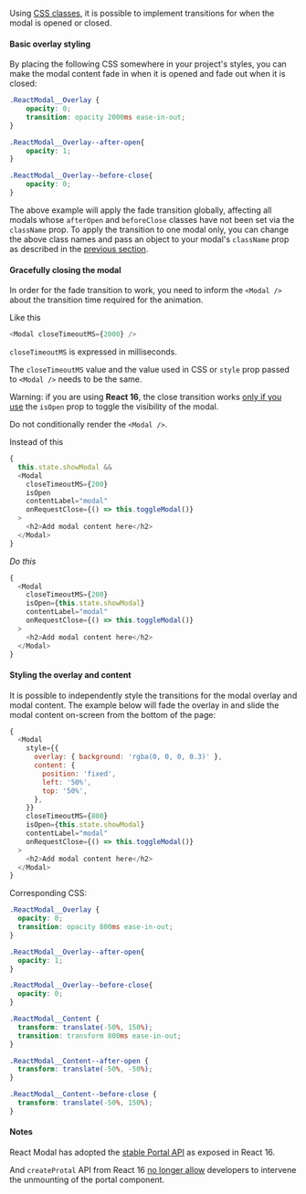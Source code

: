 Using [CSS classes](classes.md), it is possible to implement transitions for
when the modal is opened or closed.  

#### Basic overlay styling

By placing the following CSS somewhere in your project's styles, you can make the 
modal content fade in when it is opened and fade out when it is closed:

```css
.ReactModal__Overlay {
    opacity: 0;
    transition: opacity 2000ms ease-in-out;
}

.ReactModal__Overlay--after-open{
    opacity: 1;
}

.ReactModal__Overlay--before-close{
    opacity: 0;
}
```

The above example will apply the fade transition globally, affecting all modals
whose `afterOpen` and `beforeClose` classes have not been set via the
`className` prop.  To apply the transition to one modal only, you can change
the above class names and pass an object to your modal's `className` prop as
described in the [previous section](classes.md).

#### Gracefully closing the modal

In order for the fade transition to work, you need to inform the `<Modal />` about the transition time required for the animation.

Like this

```javascript
<Modal closeTimeoutMS={2000} />
```

`closeTimeoutMS` is expressed in milliseconds.

The `closeTimeoutMS` value and the value used in CSS or `style` prop passed to `<Modal />` needs to be the same.

Warning: if you are using **React 16**, the close transition works [only if you use](https://github.com/reactjs/react-modal/issues/530#issuecomment-335208533) the `isOpen` prop to toggle the visibility of the modal.

Do not conditionally render the `<Modal />`.

Instead of this

```javascript
{
  this.state.showModal &&
  <Modal
    closeTimeoutMS={200}
    isOpen
    contentLabel="modal"
    onRequestClose={() => this.toggleModal()}
  >
    <h2>Add modal content here</h2>
  </Modal>
}
```

*Do this*

```javascript
{
  <Modal
    closeTimeoutMS={200}
    isOpen={this.state.showModal}
    contentLabel="modal"
    onRequestClose={() => this.toggleModal()}
  >
    <h2>Add modal content here</h2>
  </Modal>
}
```

#### Styling the overlay and content

It is possible to independently style the transitions for the modal 
overlay and modal content. The example below will fade the overlay 
in and slide the modal content on-screen from the bottom of the page:

```javascript
{
  <Modal
    style={{
      overlay: { background: 'rgba(0, 0, 0, 0.3)' },
      content: {
        position: 'fixed',
        left: '50%',
        top: '50%',
      },
    }}
    closeTimeoutMS={800}
    isOpen={this.state.showModal}
    contentLabel="modal"
    onRequestClose={() => this.toggleModal()}
  >
    <h2>Add modal content here</h2>
  </Modal>
}
```

Corresponding CSS:

```css
.ReactModal__Overlay {
  opacity: 0;
  transition: opacity 800ms ease-in-out;
}

.ReactModal__Overlay--after-open{
  opacity: 1;
}

.ReactModal__Overlay--before-close{
  opacity: 0;
}

.ReactModal__Content {
  transform: translate(-50%, 150%);
  transition: transform 800ms ease-in-out;
}

.ReactModal__Content--after-open {
  transform: translate(-50%, -50%);
}

.ReactModal__Content--before-close {
  transform: translate(-50%, 150%);
}
```

#### Notes

React Modal has adopted the [stable Portal API](https://reactjs.org/docs/portals.html) as exposed in React 16.

And `createProtal` API from React 16 [no longer allow](https://github.com/facebook/react/issues/10826#issuecomment-355719729) developers to intervene the unmounting of the portal component.
